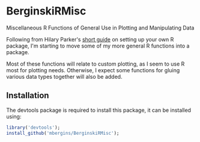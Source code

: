 BerginskiRMisc
==============

Miscellaneous R Functions of General Use in Plotting and Manipulating Data

Following from Hilary Parker's [short guide](http://hilaryparker.com/2014/04/29/writing-an-r-package-from-scratch/) on setting up your own R package, I'm starting to move some of my more general R functions into a package.

Most of these functions will relate to custom plotting, as I seem to use R most for plotting needs. Otherwise, I expect some functions for gluing various data types together will also be added.


Installation
------------

The devtools package is required to install this package, it can be installed using:

```R
library('devtools'); 
install_github('mbergins/BerginskiRMisc');
```
